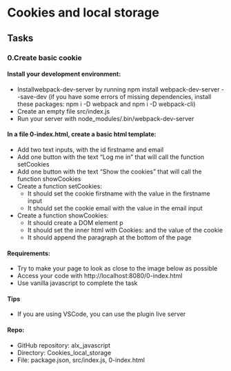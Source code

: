 <h1>Cookies and local storage</h1>
<div>
<h2>Tasks</h2>
<h3>0.Create basic cookie</h3>
<h4> Install your development environment:</h4>
<p>
<ul>
<li>Installwebpack-dev-server by running npm install webpack-dev-server --save-dev (if you have some errors of missing dependencies, install these packages: npm i -D webpack and npm i -D webpack-cli)</li>
<li>Create an empty file src/index.js</li>
<li>Run your server with node_modules/.bin/webpack-dev-server</li>
</ul>
</p>
<h4>In a file 0-index.html, create a basic html template:</h4>
<p>
<ul>
<li>Add two text inputs, with the id firstname and email</li>
<li>Add one button with the text “Log me in” that will call the function setCookies</li>
<li>Add one button with the text “Show the cookies” that will call the function showCookies</li>
<li>Create a function setCookies:
<ul>
<li>It should set the cookie firstname with the value in the firstname input</li>
<li>It should set the cookie email with the value in the email input</li>
</ul>
</li>
<li>Create a function showCookies:
<ul>
<li>It should create a DOM element p</li>
<li>It should set the inner html with Cookies: and the value of the cookie</li>
<li>It should append the paragraph at the bottom of the page</li>
</ul>
</li>
</ul>
</p>
<h4> Requirements:</h4>
<p>
<ul>
<li>Try to make your page to look as close to the image below as possible</li>
<img src="C:\Users\Admin\Downloads\5bcb67bddaba890742ab.png" alt="">
<li>Access your code with http://localhost:8080/0-index.html</li>
<li>Use vanilla javascript to complete the task</li>
</ul>
</p>
<p>
<h4>Tips</h4>
<p>
<ul>
<li>If you are using VSCode, you can use the plugin live server</li>
</ul>
</p>
<p>
<h4>Repo:</h4>
<ul>
<li>GitHub repository: alx_javascript</li>
<li>Directory: Cookies_local_storage</li>
<li>File: package.json, src/index.js, 0-index.html</li>
</ul>


